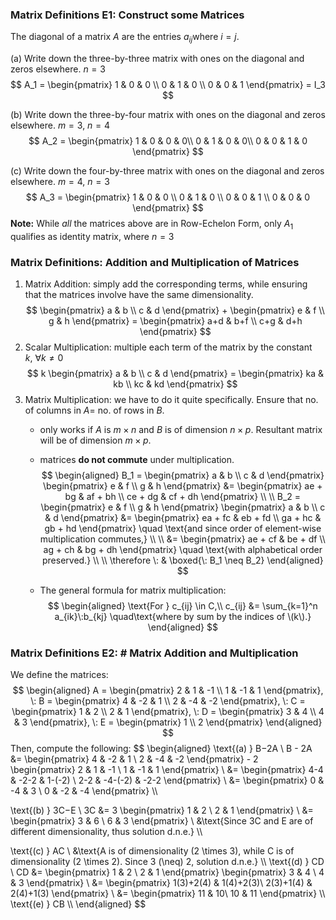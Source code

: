 ### Matrix Definitions E1: Construct some Matrices
The diagonal of a matrix $A$ are the entries $a_{ij}​$ where $i=j$.

(a) Write down the three-by-three matrix with ones on the diagonal and zeros elsewhere.
$n = 3$
$$
A_1 = \begin{pmatrix}
1 & 0 & 0 \\
0 & 1 & 0 \\
0 & 0 & 1
\end{pmatrix} = I_3
$$

(b) Write down the three-by-four matrix with ones on the diagonal and zeros elsewhere.
$m = 3, \: n = 4$
$$
A_2 = \begin{pmatrix}
1 & 0 & 0 & 0\\
0 & 1 & 0 & 0\\
0 & 0 & 1 & 0
\end{pmatrix}
$$

(c) Write down the four-by-three matrix with ones on the diagonal and zeros elsewhere.
$m = 4, \: n = 3$
$$
A_3 =
\begin{pmatrix}
1 & 0 & 0 \\
0 & 1 & 0 \\
0 & 0 & 1 \\
0 & 0 & 0
\end{pmatrix}
$$
**Note:** While *all* the matrices above are in Row-Echelon Form, only $A_1$ qualifies as identity matrix, where $n = 3$
### Matrix Definitions: Addition and Multiplication of Matrices
1. Matrix Addition: simply add the corresponding terms, while ensuring that the matrices involve have the same dimensionality.
$$
\begin{pmatrix}
a & b \\
c & d
\end{pmatrix} + 
\begin{pmatrix}
e & f \\
g & h
\end{pmatrix} =
\begin{pmatrix}
a+d & b+f \\
c+g & d+h
\end{pmatrix}
$$
2. Scalar Multiplication: multiple each term of the matrix by the constant $k, \: \forall k \neq 0$
$$
k
\begin{pmatrix}
a & b \\
c & d
\end{pmatrix} =
\begin{pmatrix}
ka & kb \\
kc & kd
\end{pmatrix} 
$$
3. Matrix Multiplication: we have to do it quite specifically. Ensure that no. of columns in $A =$ no. of rows in $B$. 
	- only works if $A$ is $m \times n$ and $B$ is of dimension $n \times p$. Resultant matrix will be of dimension $m \times p$.
	- matrices **do not commute** under multiplication.
	$$
	\begin{aligned}
	B_1 = \begin{pmatrix}
	a & b \\
	c & d
	\end{pmatrix}
	\begin{pmatrix}
	e & f \\
	g & h
	\end{pmatrix} &=
	\begin{pmatrix}
	ae + bg & af + bh \\
	ce + dg & cf + dh
	\end{pmatrix} \\ \\
	B_2 = \begin{pmatrix}
	e & f \\
	g & h
	\end{pmatrix}
	\begin{pmatrix}
	a & b \\
	c & d
	\end{pmatrix}
	&= 
	\begin{pmatrix}
	ea + fc & eb + fd \\
	ga + hc & gb + hd
	\end{pmatrix} \quad \text{and since order of element-wise multiplication commutes,} \\ \\
	&=
	\begin{pmatrix}
	ae + cf & be + df \\
	ag + ch & bg + dh
	\end{pmatrix} \quad \text{with alphabetical order preserved.} \\ \\
	\therefore  \: & \boxed{\: B_1 \neq B_2}
	\end{aligned}
	$$

	- The general formula for matrix multiplication: 
	$$
	\begin{aligned}
	\text{For } c_{ij} \in C,\\
	c_{ij} &= \sum_{k=1}^n a_{ik}\:b_{kj} \quad\text{where by sum by the indices of \(k\).}
	\end{aligned}
	$$

### Matrix Definitions E2: # Matrix Addition and Multiplication
We define the matrices:
$$
\begin{aligned}
A = \begin{pmatrix}
2 & 1 & -1 \\
1 & -1 & 1 
\end{pmatrix}, \:
B = \begin{pmatrix}
4 & -2 & 1 \\
2 & -4 & -2 
\end{pmatrix}, \:
C = \begin{pmatrix}
1 & 2 \\
2 & 1 
\end{pmatrix}, \:
D = \begin{pmatrix}
3 & 4 \\
4 & 3 
\end{pmatrix}, \:
E = \begin{pmatrix}
1 \\
2
\end{pmatrix}
\end{aligned}
$$
Then, compute the following:
$$
\begin{aligned}
\text{(a) } B−2A \\
B - 2A &= 
\begin{pmatrix}
4 & -2 & 1 \\
2 & -4 & -2 
\end{pmatrix} - 2
\begin{pmatrix}
2 & 1 & -1 \\
1 & -1 & 1 
\end{pmatrix} \\
 &= 
 \begin{pmatrix}
 4-4 & -2-2 & 1-(-2) \\
 2-2 & -4-(-2) & -2-2
 \end{pmatrix} \\
 &=
\begin{pmatrix}
0 & -4 & 3 \\
0 & -2 & -4
\end{pmatrix}
\\\\

\text{(b) } 3C−E \\
3C &= 3 
\begin{pmatrix}
1 & 2 \\
2 & 1 
\end{pmatrix} \\
&= \begin{pmatrix}
3 & 6 \\
6 & 3 
\end{pmatrix} \\
&\text{Since 3C and E are of different dimensionality, thus solution d.n.e.}
\\\\

\text{(c) } AC \\
&\text{A is of dimensionality \(2 \times 3\), while C is of dimensionality \(2 \times 2\). Since 3 \(\neq\) 2, solution d.n.e.}
\\\\
\text{(d) } CD \\
CD &= \begin{pmatrix}
1 & 2 \\
2 & 1 
\end{pmatrix}
\begin{pmatrix}
3 & 4 \\
4 & 3 
\end{pmatrix} \\
&= 
\begin{pmatrix}
1(3)+2(4) & 1(4)+2(3)\\
2(3)+1(4) & 2(4)+1(3)
\end{pmatrix} \\
&= 
\begin{pmatrix}
11 & 10\\
10 & 11
\end{pmatrix}
\\\\
\text{(e) } CB 
\\\\
\end{aligned}
$$